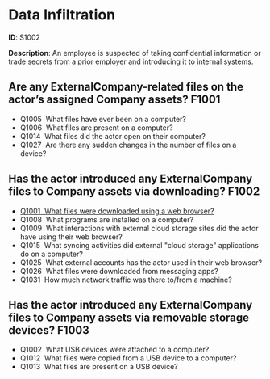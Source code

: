 # Data Infiltration

**ID**: S1002

**Description**: An employee is suspected of taking confidential information or trade secrets from a prior employer and introducing it to internal systems.

## Are any ExternalCompany-related files on the actor’s assigned Company assets? <span class="dfiqIdTag">F1001</span>

 - <span class="dfiqIdTag">Q1005</span> &nbsp;What files have ever been on a computer?
 - <span class="dfiqIdTag">Q1006</span> &nbsp;What files are present on a computer?
 - <span class="dfiqIdTag">Q1014</span> &nbsp;What files did the actor open on their computer?
 - <span class="dfiqIdTag">Q1027</span> &nbsp;Are there any sudden changes in the number of files on a device?
## Has the actor introduced any ExternalCompany files to Company assets via downloading? <span class="dfiqIdTag">F1002</span>

 - <a href="/questions/Q1001"><span class="dfiqIdTag">Q1001</span> &nbsp;What files were downloaded using a web browser?</a>
 - <span class="dfiqIdTag">Q1008</span> &nbsp;What programs are installed on a computer?
 - <span class="dfiqIdTag">Q1009</span> &nbsp;What interactions with external cloud storage sites did the actor have using their web browser?
 - <span class="dfiqIdTag">Q1015</span> &nbsp;What syncing activities did external "cloud storage" applications do on a computer?
 - <span class="dfiqIdTag">Q1025</span> &nbsp;What external accounts has the actor used in their web browser?
 - <span class="dfiqIdTag">Q1026</span> &nbsp;What files were downloaded from messaging apps?
 - <span class="dfiqIdTag">Q1031</span> &nbsp;How much network traffic was there to/from a machine?
## Has the actor introduced any ExternalCompany files to Company assets via removable storage devices? <span class="dfiqIdTag">F1003</span>

 - <span class="dfiqIdTag">Q1002</span> &nbsp;What USB devices were attached to a computer?
 - <span class="dfiqIdTag">Q1012</span> &nbsp;What files were copied from a USB device to a computer?
 - <span class="dfiqIdTag">Q1013</span> &nbsp;What files are present on a USB device?
